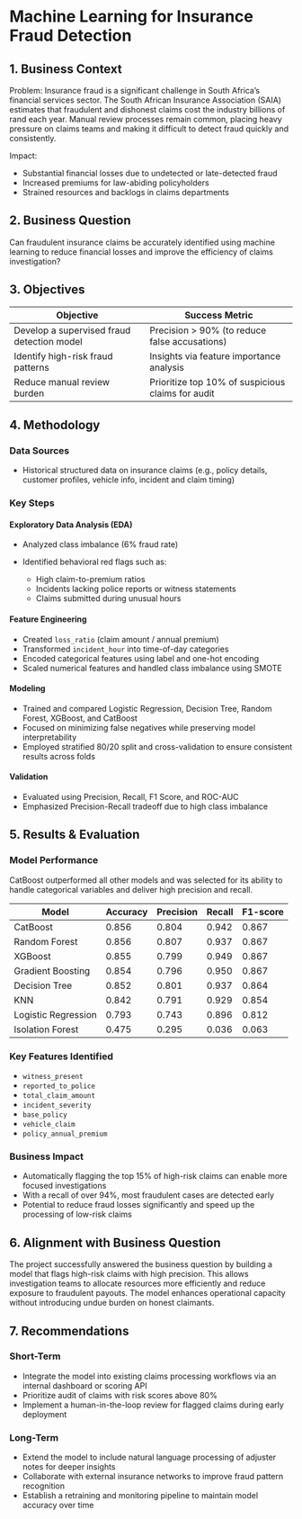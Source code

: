 # Machine Learning for Insurance Fraud Detection 

## 1. Business Context
Problem:
Insurance fraud is a significant challenge in South Africa’s financial services sector. The South African Insurance Association (SAIA) estimates that fraudulent and dishonest claims cost the industry billions of rand each year. Manual review processes remain common, placing heavy pressure on claims teams and making it difficult to detect fraud quickly and consistently.

Impact:

* Substantial financial losses due to undetected or late-detected fraud
* Increased premiums for law-abiding policyholders
* Strained resources and backlogs in claims departments

## 2. Business Question
Can fraudulent insurance claims be accurately identified using machine learning to reduce financial losses and improve the efficiency of claims investigation?

## 3. Objectives
| Objective                                  | Success Metric                                    |
| ------------------------------------------ | ------------------------------------------------- |
| Develop a supervised fraud detection model | Precision > 90% (to reduce false accusations)     |
| Identify high-risk fraud patterns          | Insights via feature importance analysis          |
| Reduce manual review burden                | Prioritize top 10% of suspicious claims for audit |

## 4. Methodology
### Data Sources

* Historical structured data on insurance claims (e.g., policy details, customer profiles, vehicle info, incident and claim timing)

### **Key Steps**

#### Exploratory Data Analysis (EDA)

* Analyzed class imbalance (6% fraud rate)
* Identified behavioral red flags such as:

  * High claim-to-premium ratios
  * Incidents lacking police reports or witness statements
  * Claims submitted during unusual hours

#### Feature Engineering

* Created `loss_ratio` (claim amount / annual premium)
* Transformed `incident_hour` into time-of-day categories
* Encoded categorical features using label and one-hot encoding
* Scaled numerical features and handled class imbalance using SMOTE

#### Modeling

* Trained and compared Logistic Regression, Decision Tree, Random Forest, XGBoost, and CatBoost
* Focused on minimizing false negatives while preserving model interpretability
* Employed stratified 80/20 split and cross-validation to ensure consistent results across folds

#### Validation

* Evaluated using Precision, Recall, F1 Score, and ROC-AUC
* Emphasized Precision-Recall tradeoff due to high class imbalance

## 5. Results & Evaluation

### Model Performance

CatBoost outperformed all other models and was selected for its ability to handle categorical variables and deliver high precision and recall.

| Model | Accuracy | Precision | Recall | F1-score |
|-------|----------|-----------|--------|----------|
| CatBoost | 0.856 | 0.804 | 0.942 | 0.867 |
| Random Forest | 0.856 | 0.807 | 0.937 | 0.867 |
| XGBoost | 0.855 | 0.799 | 0.949 | 0.867 |
| Gradient Boosting | 0.854 | 0.796 | 0.950 | 0.867 |
| Decision Tree | 0.852 | 0.801 | 0.937 | 0.864 |
| KNN | 0.842 | 0.791 | 0.929 | 0.854 |
| Logistic Regression | 0.793 | 0.743 | 0.896 | 0.812 |
| Isolation Forest | 0.475 | 0.295 | 0.036 | 0.063 |

### Key Features Identified

* `witness_present`
* `reported_to_police`
* `total_claim_amount`
* `incident_severity`
* `base_policy`
* `vehicle_claim`
* `policy_annual_premium`

### Business Impact

* Automatically flagging the top 15% of high-risk claims can enable more focused investigations
* With a recall of over 94%, most fraudulent cases are detected early
* Potential to reduce fraud losses significantly and speed up the processing of low-risk claims

## 6. Alignment with Business Question

The project successfully answered the business question by building a model that flags high-risk claims with high precision. This allows investigation teams to allocate resources more efficiently and reduce exposure to fraudulent payouts. The model enhances operational capacity without introducing undue burden on honest claimants.

## 7. Recommendations

### Short-Term

* Integrate the model into existing claims processing workflows via an internal dashboard or scoring API
* Prioritize audit of claims with risk scores above 80%
* Implement a human-in-the-loop review for flagged claims during early deployment

### Long-Term

* Extend the model to include natural language processing of adjuster notes for deeper insights
* Collaborate with external insurance networks to improve fraud pattern recognition
* Establish a retraining and monitoring pipeline to maintain model accuracy over time



